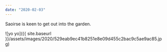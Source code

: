 ```yaml
---
date: "2020-02-03"
---
```


Saoirse is keen to get out into the garden.

![yo yo]({{ site.baseurl }}/assets/images/2020/529eab9ec41b8251e8e09d455c2bac9c5ae9ac85.jpg)
